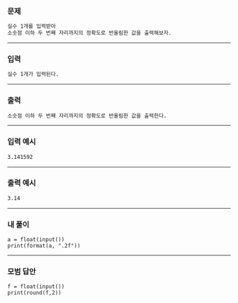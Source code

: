 ### 문제 
```sh
실수 1개를 입력받아
소숫점 이하 두 번째 자리까지의 정확도로 반올림한 값을 출력해보자.
```
***
### 입력
```sh
실수 1개가 입력된다.
```
***
### 출력 
```sh
소숫점 이하 두 번째 자리까지의 정확도로 반올림한 값을 출력한다. 
```
***
### 입력 예시
```sh
3.141592
```
***
### 출력 예시
```sh
3.14
```
***
### 내 풀이
~~~
a = float(input())
print(format(a, ".2f"))
~~~

***
### 모범 답안
~~~
f = float(input())
print(round(f,2))
~~~
